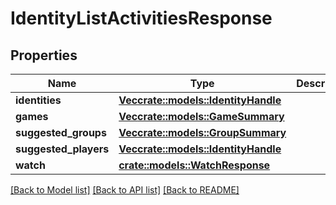 # IdentityListActivitiesResponse

## Properties

Name | Type | Description | Notes
------------ | ------------- | ------------- | -------------
**identities** | [**Vec<crate::models::IdentityHandle>**](IdentityHandle.md) |  | 
**games** | [**Vec<crate::models::GameSummary>**](GameSummary.md) |  | 
**suggested_groups** | [**Vec<crate::models::GroupSummary>**](GroupSummary.md) |  | 
**suggested_players** | [**Vec<crate::models::IdentityHandle>**](IdentityHandle.md) |  | 
**watch** | [**crate::models::WatchResponse**](WatchResponse.md) |  | 

[[Back to Model list]](../README.md#documentation-for-models) [[Back to API list]](../README.md#documentation-for-api-endpoints) [[Back to README]](../README.md)


